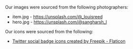 Our images were sourced from the following photographers:

* item.jpg - https://unsplash.com/@_louisreed
* hero.jpg - https://unsplash.com/@sangharsh_l

Our icons were sourced from the following:
* [Twitter social badge icons created by Freepik - Flaticon](https://www.flaticon.com/free-icons/twitter-social-badge)
